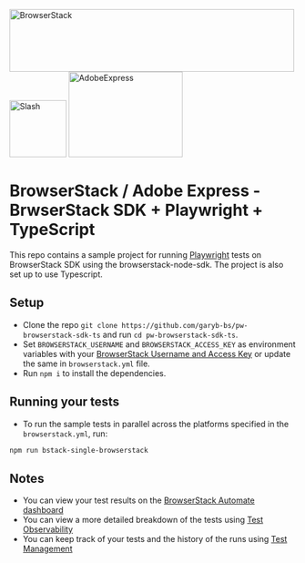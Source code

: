 <p float="left">
  <img src="https://d98b8t1nnulk5.cloudfront.net/production/images/layout/logo-header.png?1469004780" width="500" height="110" title="BrowserStack">
  <img src="https://i.imgur.com/I3vu3uh.png" width="100" height="100" title="Slash">
  <img src="https://surreyschoolsone.ca/cms-data/gallery/blog/resources/adobe-express/adobeexpress.jpg" width="200" height="150" title="AdobeExpress">
</p>

# BrowserStack / Adobe Express - BrwserStack SDK + Playwright + TypeScript
This repo contains a sample project for running [Playwright](https://playwright.dev/docs/intro) tests on BrowserStack SDK using the browserstack-node-sdk. The project is also set up to use Typescript.

## Setup

* Clone the repo `git clone https://github.com/garyb-bs/pw-browserstack-sdk-ts` and run `cd pw-browserstack-sdk-ts`.
* Set `BROWSERSTACK_USERNAME` and `BROWSERSTACK_ACCESS_KEY` as environment variables with your [BrowserStack Username and Access Key](https://www.browserstack.com/accounts/settings) or update the same in `browserstack.yml` file.
* Run `npm i` to install the dependencies.

## Running your tests

- To run the sample tests in parallel across the platforms specified in the `browserstack.yml`, run:

```sh
npm run bstack-single-browserstack
```

## Notes
* You can view your test results on the [BrowserStack Automate dashboard](https://www.browserstack.com/automate)
* You can view a more detailed breakdown of the tests using [Test Observability](https://observability.browserstack.com)
* You can keep track of your tests and the history of the runs using [Test Management](https://test-management.browserstack.com)
